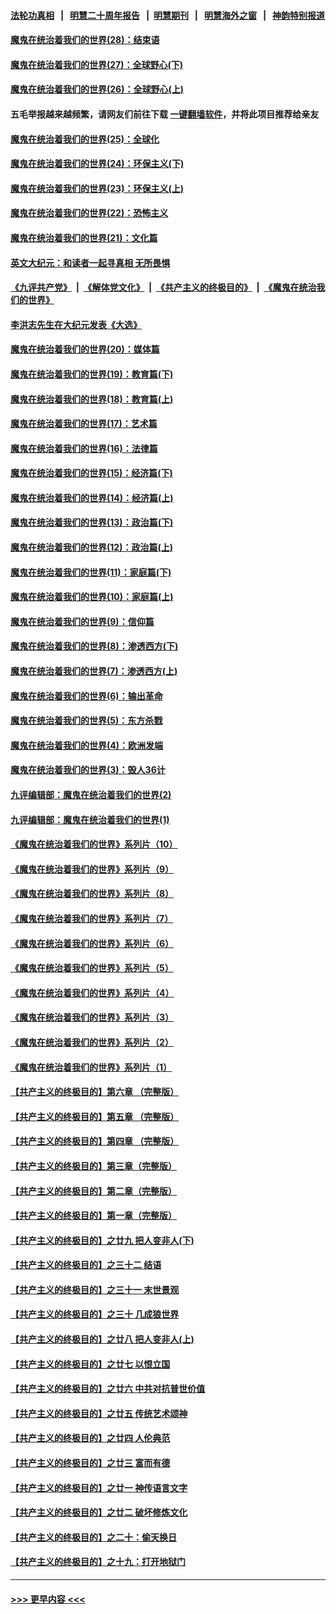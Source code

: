 #### [法轮功真相](https://github.com/gfw-breaker/truth/blob/master/README.md?t=0) &nbsp;&nbsp;|&nbsp;&nbsp; [明慧二十周年报告](https://github.com/gfw-breaker/mh-reports/blob/master/README.md?t=0) &nbsp;&nbsp;|&nbsp;&nbsp;[明慧期刊](https://github.com/gfw-breaker/mh-qikan) &nbsp;&nbsp;|&nbsp;&nbsp; [明慧海外之窗](https://github.com/gfw-breaker/mh-news/blob/master/README.md?t=0) &nbsp;&nbsp;|&nbsp;&nbsp; [神韵特别报道](https://github.com/gfw-breaker/mh-news/blob/master/shenyun.md?t=0)
#### [魔鬼在统治着我们的世界(28)：结束语](../pages/nsc422/n10936246.md?t=07211551) 
#### [魔鬼在统治着我们的世界(27)：全球野心(下)](../pages/nsc422/n10928319.md?t=07211551) 
#### [魔鬼在统治着我们的世界(26)：全球野心(上)](../pages/nsc422/n10900318.md?t=07211551) 
#### 五毛举报越来越频繁，请网友们前往下载 [一键翻墙软件](https://github.com/gfw-breaker/ssr-accounts)，并将此项目推荐给亲友
#### [魔鬼在统治着我们的世界(25)：全球化](../pages/nsc422/n10788205.md?t=07211551) 
#### [魔鬼在统治着我们的世界(24)：环保主义(下)](../pages/nsc422/n10695307.md?t=07211551) 
#### [魔鬼在统治着我们的世界(23)：环保主义(上)](../pages/nsc422/n10688613.md?t=07211551) 
#### [魔鬼在统治着我们的世界(22)：恐怖主义](../pages/nsc422/n10614727.md?t=07211551) 
#### [魔鬼在统治着我们的世界(21)：文化篇](../pages/nsc422/n10597706.md?t=07211551) 
#### [英文大纪元：和读者一起寻真相 无所畏惧](../pages/nsc422/n12542027.md?t=07211551) 
#### [《九评共产党》](https://github.com/begood0513/9ping.md/blob/master/README.md) &nbsp;|&nbsp; [《解体党文化》](../../../../jtdwh.md/blob/master/README.md)  &nbsp;|&nbsp; [《共产主义的终极目的》](../../../../gczydzjmd.md/blob/master/README.md) &nbsp;|&nbsp; [《魔鬼在统治我们的世界》](../../../../mgztzwmdsj.md/blob/master/README.md) 
#### [李洪志先生在大纪元发表《大选》](../pages/nsc422/n12534746.md?t=07211551) 
#### [魔鬼在统治着我们的世界(20)：媒体篇](../pages/nsc422/n10586579.md?t=07211551) 
#### [魔鬼在统治着我们的世界(19)：教育篇(下)](../pages/nsc422/n10564808.md?t=07211551) 
#### [魔鬼在统治着我们的世界(18)：教育篇(上)](../pages/nsc422/n10526970.md?t=07211551) 
#### [魔鬼在统治着我们的世界(17)：艺术篇](../pages/nsc422/n10499093.md?t=07211551) 
#### [魔鬼在统治着我们的世界(16)：法律篇](../pages/nsc422/n10485969.md?t=07211551) 
#### [魔鬼在统治着我们的世界(15)：经济篇(下)](../pages/nsc422/n10469975.md?t=07211551) 
#### [魔鬼在统治着我们的世界(14)：经济篇(上)](../pages/nsc422/n10457370.md?t=07211551) 
#### [魔鬼在统治着我们的世界(13)：政治篇(下)](../pages/nsc422/n10448270.md?t=07211551) 
#### [魔鬼在统治着我们的世界(12)：政治篇(上)](../pages/nsc422/n10444576.md?t=07211551) 
#### [魔鬼在统治着我们的世界(11)：家庭篇(下)](../pages/nsc422/n10440961.md?t=07211551) 
#### [魔鬼在统治着我们的世界(10)：家庭篇(上)](../pages/nsc422/n10435448.md?t=07211551) 
#### [魔鬼在统治着我们的世界(9)：信仰篇](../pages/nsc422/n10432159.md?t=07211551) 
#### [魔鬼在统治着我们的世界(8)：渗透西方(下)](../pages/nsc422/n10429603.md?t=07211551) 
#### [魔鬼在统治着我们的世界(7)：渗透西方(上)](../pages/nsc422/n10426013.md?t=07211551) 
#### [魔鬼在统治着我们的世界(6)：输出革命](../pages/nsc422/n10421536.md?t=07211551) 
#### [魔鬼在统治着我们的世界(5)：东方杀戮](../pages/nsc422/n10417707.md?t=07211551) 
#### [魔鬼在统治着我们的世界(4)：欧洲发端](../pages/nsc422/n10414890.md?t=07211551) 
#### [魔鬼在统治着我们的世界(3)：毁人36计](../pages/nsc422/n10411583.md?t=07211551) 
#### [九评编辑部：魔鬼在统治着我们的世界(2)](../pages/nsc422/n10410036.md?t=07211551) 
#### [九评编辑部：魔鬼在统治着我们的世界(1)](../pages/nsc422/n10406825.md?t=07211551) 
#### [《魔鬼在统治着我们的世界》系列片（10）](../pages/nsc422/n12292670.md?t=07211551) 
#### [《魔鬼在统治着我们的世界》系列片（9）](../pages/nsc422/n12290859.md?t=07211551) 
#### [《魔鬼在统治着我们的世界》系列片（8）](../pages/nsc422/n12287445.md?t=07211551) 
#### [《魔鬼在统治着我们的世界》系列片（7）](../pages/nsc422/n12283425.md?t=07211551) 
#### [《魔鬼在统治着我们的世界》系列片（6）](../pages/nsc422/n12282314.md?t=07211551) 
#### [《魔鬼在统治着我们的世界》系列片（5）](../pages/nsc422/n12281419.md?t=07211551) 
#### [《魔鬼在统治着我们的世界》系列片（4）](../pages/nsc422/n12274024.md?t=07211551) 
#### [《魔鬼在统治着我们的世界》系列片（3）](../pages/nsc422/n12271322.md?t=07211551) 
#### [《魔鬼在统治着我们的世界》系列片（2）](../pages/nsc422/n12269049.md?t=07211551) 
#### [《魔鬼在统治着我们的世界》系列片（1）](../pages/nsc422/n12267575.md?t=07211551) 
#### [【共产主义的终极目的】第六章 （完整版）](../pages/nsc422/n11428913.md?t=07211551) 
#### [【共产主义的终极目的】第五章 （完整版）](../pages/nsc422/n11428912.md?t=07211551) 
#### [【共产主义的终极目的】第四章 （完整版）](../pages/nsc422/n11428907.md?t=07211551) 
#### [【共产主义的终极目的】第三章（完整版）](../pages/nsc422/n11428848.md?t=07211551) 
#### [【共产主义的终极目的】第二章（完整版）](../pages/nsc422/n11428831.md?t=07211551) 
#### [【共产主义的终极目的】第一章（完整版）](../pages/nsc422/n11417651.md?t=07211551) 
#### [【共产主义的终极目的】之廿九 把人变非人(下)](../pages/nsc422/n11344140.md?t=07211551) 
#### [【共产主义的终极目的】之三十二 结语](../pages/nsc422/n11360535.md?t=07211551) 
#### [【共产主义的终极目的】之三十一 末世景观](../pages/nsc422/n11351129.md?t=07211551) 
#### [【共产主义的终极目的】之三十 几成狼世界](../pages/nsc422/n11348280.md?t=07211551) 
#### [【共产主义的终极目的】之廿八 把人变非人(上)](../pages/nsc422/n11340492.md?t=07211551) 
#### [【共产主义的终极目的】之廿七 以恨立国](../pages/nsc422/n11336944.md?t=07211551) 
#### [【共产主义的终极目的】之廿六 中共对抗普世价值](../pages/nsc422/n11324785.md?t=07211551) 
#### [【共产主义的终极目的】之廿五 传统艺术颂神](../pages/nsc422/n11296396.md?t=07211551) 
#### [【共产主义的终极目的】之廿四 人伦典范](../pages/nsc422/n11296397.md?t=07211551) 
#### [【共产主义的终极目的】之廿三 富而有德](../pages/nsc422/n11283598.md?t=07211551) 
#### [【共产主义的终极目的】之廿一 神传语言文字](../pages/nsc422/n11263265.md?t=07211551) 
#### [【共产主义的终极目的】之廿二 破坏修炼文化](../pages/nsc422/n11245728.md?t=07211551) 
#### [【共产主义的终极目的】之二十：偷天换日](../pages/nsc422/n11238846.md?t=07211551) 
#### [【共产主义的终极目的】之十九：打开地狱门](../pages/nsc422/n11206376.md?t=07211551) 

----
#### [ >>> 更早内容 <<< ](../indexes/nsc422-earlier.md)
